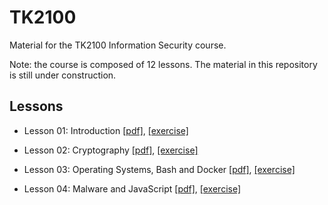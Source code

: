 # TK2100
Material for the TK2100 Information Security course.

Note: the course is composed of 12 lessons.
The material in this repository is still under construction.


## Lessons

* Lesson 01: Introduction [[pdf]](lessons/01/lesson_01_intro.pdf), [[exercise]](exercises/01/ex_01.md) 

* Lesson 02: Cryptography [[pdf]](lessons/02/lesson_02_cryptography.pdf), [[exercise]](exercises/02/ex_02.md) 

* Lesson 03: Operating Systems, Bash and Docker [[pdf]](lessons/03/lesson_03_os.pdf), [[exercise]](exercises/03/ex_03.md) 

* Lesson 04: Malware and JavaScript [[pdf]](lessons/04/lesson_04_malware.pdf), [[exercise]](exercises/04/ex_04.md) 